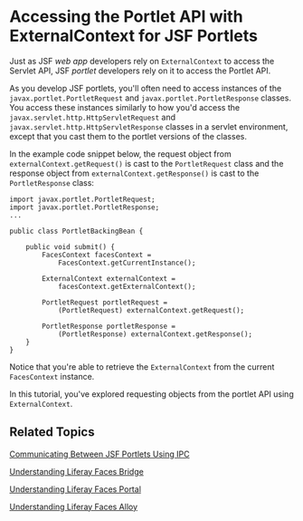 # Accessing the Portlet API with ExternalContext for JSF Portlets [](id=accessing-the-portlet-api-with-externalcontext)

Just as JSF *web app* developers rely on `ExternalContext` to access the Servlet
API, JSF *portlet* developers rely on it to access the Portlet API. 

As you develop JSF portlets, you'll often need to access instances of the
`javax.portlet.PortletRequest` and `javax.portlet.PortletResponse` classes. You
access these instances similarly to how you'd access the
`javax.servlet.http.HttpServletRequest` and
`javax.servlet.http.HttpServletResponse` classes in a servlet environment,
except that you cast them to the portlet versions of the classes. 

In the example code snippet below, the request object from
`externalContext.getRequest()` is cast to the `PortletRequest` class and the
response object from `externalContext.getResponse()` is cast to the
`PortletResponse` class: 

    import javax.portlet.PortletRequest;
    import javax.portlet.PortletResponse;
    ...

    public class PortletBackingBean {

        public void submit() {
            FacesContext facesContext =
                FacesContext.getCurrentInstance();

            ExternalContext externalContext =
                facesContext.getExternalContext();

            PortletRequest portletRequest =
                (PortletRequest) externalContext.getRequest();

            PortletResponse portletResponse =
                (PortletResponse) externalContext.getResponse();
        }
    }

Notice that you're able to retrieve the `ExternalContext` from the current
`FacesContext` instance. 

In this tutorial, you've explored requesting objects from the portlet API using
`ExternalContext`. 

## Related Topics [](id=related-topics)

[Communicating Between JSF Portlets Using IPC](/develop/tutorials/-/knowledge_base/6-2/communicating-between-jsf-portlets-using-ipc)

[Understanding Liferay Faces Bridge](/develop/tutorials/-/knowledge_base/6-2/understanding-liferay-faces-bridge)

[Understanding Liferay Faces Portal](/develop/tutorials/-/knowledge_base/6-2/understanding-liferay-faces-portal)

[Understanding Liferay Faces Alloy](/develop/tutorials/-/knowledge_base/6-2/understanding-liferay-faces-alloy)
